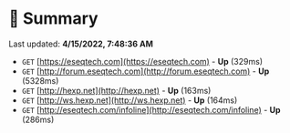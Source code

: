 # 📖 Summary
Last updated: **4/15/2022, 7:48:36 AM**

- `GET` [https://eseqtech.com](https://eseqtech.com) - **Up** (329ms)
- `GET` [http://forum.eseqtech.com](http://forum.eseqtech.com) - **Up** (5328ms)
- `GET` [http://hexp.net](http://hexp.net) - **Up** (163ms)
- `GET` [http://ws.hexp.net](http://ws.hexp.net) - **Up** (164ms)
- `GET` [http://eseqtech.com/infoline](http://eseqtech.com/infoline) - **Up** (286ms)
